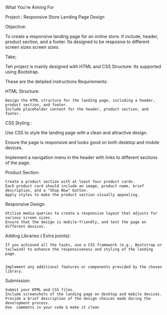 What You're Aiming For

Project : Responsive Store Landing Page Design

Objective:

To create a responsive landing page for an online store.
It include;
header, product section, and a footer. Its designed to be resposive to different screen sizes screen sizes.

Take;

Teh project is mainly designed with HTML and CSS Structure:
Its supported using Bootstrap.

These are the detailed instructions
Requirements:

HTML Structure:

    Design the HTML structure for the landing page, including a header, product section, and footer.
    Include placeholder content for the header, product section, and footer.

CSS Styling :

Use CSS to style the landing page with a clean and attractive design.

Ensure the page is responsive and looks good on both desktop and mobile devices.

Implement a navigation menu in the header with links to different sections of the page.

Product Section:

    Create a product section with at least four product cards.
    Each product card should include an image, product name, brief description, and a "Shop Now" button.
    Apply styles to make the product section visually appealing.

Responsive Design

    Utilize media queries to create a responsive layout that adjusts for various screen sizes.
    Ensure that the design is mobile-friendly, and test the page on different devices.

Adding Libraries ( Extra points):

    If you achieved all the tasks, use a CSS framework (e.g., Bootstrap or tailwind) to enhance the responsiveness and styling of the landing page.

     
    Implement any additional features or components provided by the chosen library.

Submission:

    Submit your HTML and CSS files.
    Include screenshots of the landing page on desktop and mobile devices.
    Provide a brief description of the design choices made during the development process.
    Use  comments in your code & make it clean